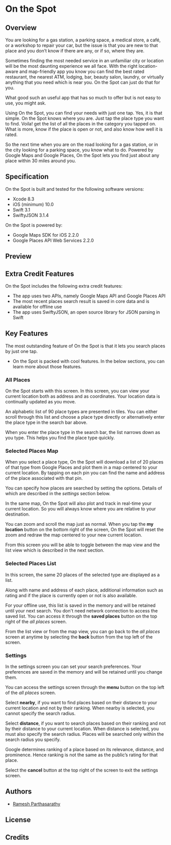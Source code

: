 # On the Spot

## Overview
You are looking for a gas station, a parking space, a medical store, a café, or a workshop to repair your car, but the issue is that you are new to that place and you don’t know if there are any, or if so, where they are.

Sometimes finding the most needed service in an unfamiliar city or location will be the most daunting experience we all face. With the right location-aware and map-friendly app you know you can find the best rated restaurant, the nearest ATM, lodging, bar, beauty salon, laundry, or virtually anything that you need which is near you. On the Spot can just do that for you.

What good such an useful app that has so much to offer but is not easy to use, you might ask.

Using On the Spot, you can find your needs with just one tap. Yes, it is that simple. On the Spot knows where you are. Just tap the place type you want to find. Voila! get the list of all the places in the category you tapped on. What is more, know if the place is open or not, and also know how well it is rated.

So the next time when you are on the road looking for a gas station, or in the city looking for a parking space, you know what to do. Powered by Google Maps and Google Places, On the Spot lets you find just about any place within 30 miles around you.

## Specification
On the Spot is built and tested for the following software versions:
* Xcode 8.3
* iOS (minimum) 10.0
* Swift 3.1
* SwiftyJSON 3.1.4

On the Spot is powered by:
* Google Maps SDK for iOS 2.2.0
* Google Places API Web Services 2.2.0

## Preview

## Extra Credit Features
On the Spot includes the following extra credit features:
* The app uses two APIs, namely Google Maps API and Google Places API
* The most recent places search result is saved in core data and is available for offline use
* The app uses SwiftyJSON, an open source library for JSON parsing in Swift

## Key Features
The most outstanding feature of On the Spot is that it lets you search places by just one tap.
* On the Spot is packed with cool features. In the below sections, you can learn more about those features.

### All Places
On the Spot starts with this screen. In this screen, you can view your current location both as address and as coordinates. Your location data is continually updated as you move.

An alphabetic list of 90 place types are presented in tiles.  You can either scroll through this list and choose a place type directly or alternatively enter the place type in the search bar above.

When you enter the place type in the search bar, the list narrows down as you type. This helps you find the place type quickly.

### Selected Places Map
When you select a place type, On the Spot will download a list of 20 places of that type from Google Places and plot them in a map centered to your current location. By tapping on each pin you can find the name and address of the place associated with that pin.

You can specify how places are searched by setting the options. Details of which are described in the *settings* section below.

In the same map, On the Spot will also plot and track in real-time your current location. So you will always know where you are relative to your destination.

You can zoom and scroll the map just as normal. When you tap the **my location** button on the bottom right of the screen, On the Spot will reset the zoom and redraw the map centered to your new current location.

From this screen you will be able to toggle between the map view and the list view which is described in the next section.

### Selected Places List
In this screen, the same 20 places of the selected type are displayed as a list.

Along with name and address of each place, additional information such as rating and if the place is currently open or not is also available.

For your offline use, this list is saved in the memory and will be retained until your next search. You don't need network connection to access the saved list. You can access it through the **saved places** button on the top right of the *all places* screen.

From the list view or from the map view, you can go back to the *all places* screen at anytime by selecting the **back** button from the top left of the screen.

### Settings
In the settings screen you can set your search preferences. Your preferences are saved in the memory and will be retained until you change them.

You can access the settings screen through the **menu** button on the top left of the *all places* screen.

Select **nearby**, if you want to find places based on their distance to your current location and not by their ranking. When nearby is selected, you cannot specify the search radius.

Select **distance**, if you want to search places based on their ranking and not by their distance to your current location. When distance is selected, you must also specify the search radius. Places will be searched only within the search radius you specify.

Google determines ranking of a place based on its relevance, distance, and prominence. Hence ranking is not the same as the public’s rating for that place.

Select the **cancel** button at the top right of the screen to exit the settings screen.

## Authors
* [Ramesh Parthasarathy](mailto:msg.rameshp@gmail.com)

## License

## Credits
